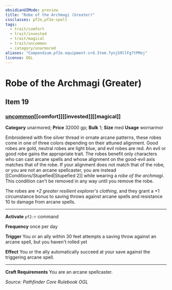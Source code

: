 ```yaml
---
obsidianUIMode: preview
title: "Robe of the Archmagi (Greater)"
cssclasses: pf2e,pf2e-spell
tags:
  - trait/comfort
  - trait/invested
  - trait/magical
  - trait/uncommon
  - category/unarmored
aliases: "Compendium.pf2e.equipment-srd.Item.7ynjS9llFg7tPMoj"
license: OGL
---
```

# Robe of the Archmagi (Greater)
## Item 19
### [uncommon](uncommon "Uncommon Rarity Trait")[[comfort]][[invested]][[magical]]

**Category** unarmored; 
**Price** 32000 gp; 
**Bulk** 1; **Size** med
**Usage** wornarmor

Embroidered with fine silver thread in ornate arcane patterns, these robes come in one of three colors depending on their attuned alignment. Good robes are gold, neutral robes are light blue, and evil robes are red. An evil or good robe gains the appropriate trait. The robes benefit only characters who can cast arcane spells and whose alignment on the good-evil axis matches that of the robe. If your alignment does not match that of the robe, or you are not an arcane spellcaster, you are instead [[Conditions/Stupefied|Stupefied 2]] while wearing a _robe of the archmagi_. This condition can't be removed in any way until you remove the robe.

The robes are _+2 greater resilient explorer's clothing_, and they grant a +1 circumstance bonus to saving throws against arcane spells and resistance 10 to damage from arcane spells.

* * *

**Activate** `pf2:r` command

**Frequency** once per day

**Trigger** You or an ally within 30 feet attempts a saving throw against an arcane spell, but you haven't rolled yet

**Effect** You or the ally automatically succeed at your save against the triggering arcane spell.

* * *

**Craft Requirements** You are an arcane spellcaster.

*Source: Pathfinder Core Rulebook*
*OGL*